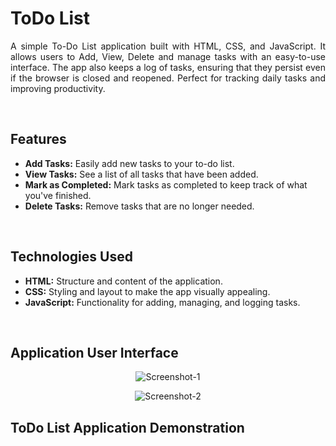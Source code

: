 # ToDo List

<p style="text-align: justify;">A simple To-Do List application built with HTML, CSS, and JavaScript. It allows users to Add, View, Delete and manage tasks with an easy-to-use interface. The app also keeps a log of tasks, ensuring that they persist even if the browser is closed and reopened. Perfect for tracking daily tasks and improving productivity.</p>

<br>

## Features

- **Add Tasks:** Easily add new tasks to your to-do list.
- **View Tasks:** See a list of all tasks that have been added.
- **Mark as Completed:** Mark tasks as completed to keep track of what you've finished.
- **Delete Tasks:** Remove tasks that are no longer needed.

<br>

## Technologies Used

- **HTML:** Structure and content of the application.
- **CSS:** Styling and layout to make the app visually appealing.
- **JavaScript:** Functionality for adding, managing, and logging tasks.

<br>

## Application User Interface 

 <p align="center" width="100%">   <img src="https://github.com/Tharindu-Wickramarachchi/HTML-CSS-JS_Collection/blob/main/ToDo_list/demo/Screenshot-1.png" alt="Screenshot-1">   
 </p>   

 <p align="center" width="100%">   <img src="https://github.com/Tharindu-Wickramarachchi/HTML-CSS-JS_Collection/blob/main/ToDo_list/demo/Screenshot-2.png" alt="Screenshot-2"> 
 </p>

## ToDo List Application Demonstration